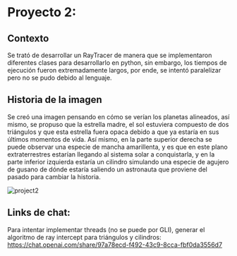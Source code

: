 # Proyecto 2:
## Contexto
Se trató de desarrollar un RayTracer de manera que se implementaron diferentes clases para desarrollarlo en python, sin embargo, los tiempos de ejecución fueron extremadamente largos, por ende, se intentó paralelizar pero no se pudo debido al lenguaje.

## Historia de la imagen
Se creó una imagen pensando en cómo se verían los planetas alineados, así mismo, se propuso que la estrella madre, el sol estuviera compuesto de dos triángulos y que esta estrella fuera opaca debido a que ya estaría en sus últimos momentos de vida.
Así mismo, en la parte superior derecha se puede observar una especie de mancha amarillenta, y es que en este plano extraterrestres estarían llegando al sistema solar a conquistarla, y en la parte inferior izquierda estaría un cilindro simulando una especie de agujero de gusano de dónde estaría saliendo un astronauta que proviene del pasado para cambiar la historia.

![project2](https://github.com/DiggsPapu/Graficas/assets/84475020/4feb947e-51f5-4186-9f88-cce7a452a7c1)


## Links de chat:

Para intentar implementar threads (no se puede por GLI), generar el algoritmo de ray intercept para triángulos y cilindros: https://chat.openai.com/share/97a78ecd-f492-43c9-8cca-fbf0da3556d7
